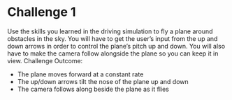 # Challenge 1
Use the skills you learned in the driving simulation to fly a plane around obstacles in the sky. You will have to get the user’s input from the up and down arrows in order to control the plane’s pitch up and down. You will also have to make the camera follow alongside the plane so you can keep it in view.
Challenge Outcome:
- The plane moves forward at a constant rate
- The up/down arrows tilt the nose of the plane up and down
- The camera follows along beside the plane as it flies
